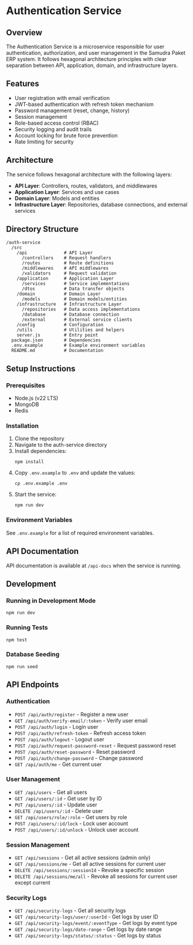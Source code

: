 # Authentication Service

## Overview

The Authentication Service is a microservice responsible for user authentication, authorization, and user management in the Samudra Paket ERP system. It follows hexagonal architecture principles with clear separation between API, application, domain, and infrastructure layers.

## Features

- User registration with email verification
- JWT-based authentication with refresh token mechanism
- Password management (reset, change, history)
- Session management
- Role-based access control (RBAC)
- Security logging and audit trails
- Account locking for brute force prevention
- Rate limiting for security

## Architecture

The service follows hexagonal architecture with the following layers:

- **API Layer**: Controllers, routes, validators, and middlewares
- **Application Layer**: Services and use cases
- **Domain Layer**: Models and entities
- **Infrastructure Layer**: Repositories, database connections, and external services

## Directory Structure

```
/auth-service
  /src
    /api              # API Layer
      /controllers    # Request handlers
      /routes         # Route definitions
      /middlewares    # API middlewares
      /validators     # Request validation
    /application      # Application Layer
      /services       # Service implementations
      /dtos           # Data transfer objects
    /domain           # Domain Layer
      /models         # Domain models/entities
    /infrastructure   # Infrastructure Layer
      /repositories   # Data access implementations
      /database       # Database connection
      /external       # External service clients
    /config           # Configuration
    /utils            # Utilities and helpers
    server.js         # Entry point
  package.json        # Dependencies
  .env.example        # Example environment variables
  README.md           # Documentation
```

## Setup Instructions

### Prerequisites

- Node.js (v22 LTS)
- MongoDB
- Redis

### Installation

1. Clone the repository
2. Navigate to the auth-service directory
3. Install dependencies:
   ```
   npm install
   ```
4. Copy `.env.example` to `.env` and update the values:
   ```
   cp .env.example .env
   ```
5. Start the service:
   ```
   npm run dev
   ```

### Environment Variables

See `.env.example` for a list of required environment variables.

## API Documentation

API documentation is available at `/api-docs` when the service is running.

## Development

### Running in Development Mode

```
npm run dev
```

### Running Tests

```
npm test
```

### Database Seeding

```
npm run seed
```

## API Endpoints

### Authentication

- `POST /api/auth/register` - Register a new user
- `GET /api/auth/verify-email/:token` - Verify user email
- `POST /api/auth/login` - Login user
- `POST /api/auth/refresh-token` - Refresh access token
- `POST /api/auth/logout` - Logout user
- `POST /api/auth/request-password-reset` - Request password reset
- `POST /api/auth/reset-password` - Reset password
- `POST /api/auth/change-password` - Change password
- `GET /api/auth/me` - Get current user

### User Management

- `GET /api/users` - Get all users
- `GET /api/users/:id` - Get user by ID
- `PUT /api/users/:id` - Update user
- `DELETE /api/users/:id` - Delete user
- `GET /api/users/role/:role` - Get users by role
- `POST /api/users/:id/lock` - Lock user account
- `POST /api/users/:id/unlock` - Unlock user account

### Session Management

- `GET /api/sessions` - Get all active sessions (admin only)
- `GET /api/sessions/me` - Get all active sessions for current user
- `DELETE /api/sessions/:sessionId` - Revoke a specific session
- `DELETE /api/sessions/me/all` - Revoke all sessions for current user except current

### Security Logs

- `GET /api/security-logs` - Get all security logs
- `GET /api/security-logs/user/:userId` - Get logs by user ID
- `GET /api/security-logs/event/:eventType` - Get logs by event type
- `GET /api/security-logs/date-range` - Get logs by date range
- `GET /api/security-logs/status/:status` - Get logs by status
